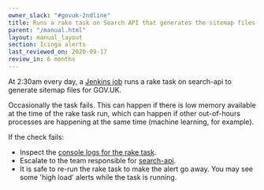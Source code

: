 ```yaml
---
owner_slack: "#govuk-2ndline"
title: Runs a rake task on Search API that generates the sitemap files
parent: "/manual.html"
layout: manual_layout
section: Icinga alerts
last_reviewed_on: 2020-09-17
review_in: 6 months
---
```


At 2:30am every day, a [Jenkins job][jenkins] runs a rake task on search-api
to generate sitemap files for GOV.UK.

Occasionally the task fails. This can happen if there is low memory available
at the time of the rake task run, which can happen if other out-of-hours
processes are happening at the same time (machine learning, for example).

If the check fails:

- Inspect the [console logs for the rake task][jenkins].
- Escalate to the team responsible for [search-api](/apps/search-api.html).
- It is safe to re-run the rake task to make the alert go away.
  You may see some 'high load' alerts while the task is running.

[jenkins]: https://deploy.blue.production.govuk.digital/job/search_generate_sitemaps/
